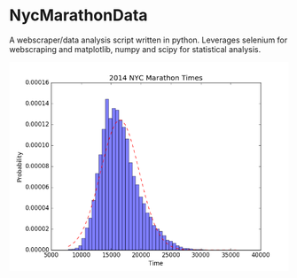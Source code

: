 # NycMarathonData

A webscraper/data analysis script written in python.  Leverages selenium for webscraping and matplotlib, numpy and scipy for statistical analysis.

![2014 NYC Marathon data](https://raw.githubusercontent.com/robandrews/NycMarathonData/master/charts/full.png "2014 NYC Marathon data")
